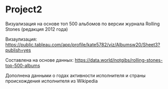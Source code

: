 # Project2

Визуализация на основе топ 500 альбомов по версии журнала Rolling Stones (редакция 2012 года)

Визаулизация: https://public.tableau.com/app/profile/kate5782/viz/Albumsw20/Sheet3?publish=yes

Составлена на основе данных:
https://data.world/notgibs/rolling-stones-top-500-albums

Дополнена данными о годах активности исполнителя и страны происхождения исполнителя из Wikipedia
